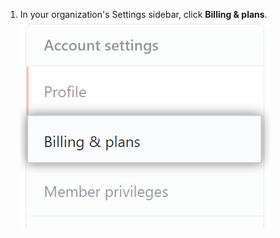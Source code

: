1. In your organization's Settings sidebar, click **Billing & plans**. ![Configurações de faturamento](/assets/images/help/billing/settings_organization_billing_plans_tab.png)
